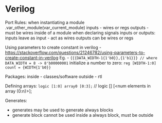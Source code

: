 # Verilog

Port Rules:
  when instantiating a module
    .var_other_module(var_current_module)
    inputs - wires or regs
    outputs - must be wires
  inside of a module when declaring signals inputs or outputs:
    inputs leave as input - act as wires
    outputs can be wires or regs

Using parameters to create constant in verilog - https://stackoverflow.com/questions/21246782/using-parameters-to-create-constant-in-verilog
  Eg. - `{{{DATA_WIDTH-1{1'b0}},{1'b1}}} // where DATA_WIDTH = 8 -> 8'b00000001`
  initialize a number to zero: `reg [WIDTH-1:0] count = {WIDTH{1'b0}}`

Packages:
  inside - classes/software
  outside - rtl

Defining arrays:
  `logic [1:0] array0 [0:3];` // logic [<individual reg bit width>] <array name> [<num elements in array (0:n)>];

Generates:
  - generates may be used to generate always blocks
  - generate block cannot be used inside a always block, must be outside
